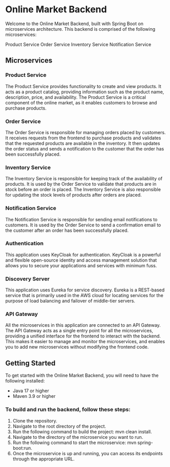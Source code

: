 # Online Market Backend

Welcome to the Online Market Backend, built with Spring Boot on microservices architecture. This backend is comprised of the following microservices:

Product Service
Order Service
Inventory Service
Notification Service

## Microservices

### Product Service

The Product Service provides functionality to create and view products. It acts as a product catalog, providing information such as the product name, description, price, and availability. The Product Service is a critical component of the online market, as it enables customers to browse and purchase products.

### Order Service

The Order Service is responsible for managing orders placed by customers. It receives requests from the frontend to purchase products and validates that the requested products are available in the inventory. It then updates the order status and sends a notification to the customer that the order has been successfully placed.

### Inventory Service

The Inventory Service is responsible for keeping track of the availability of products. It is used by the Order Service to validate that products are in stock before an order is placed. The Inventory Service is also responsible for updating the stock levels of products after orders are placed.

### Notification Service

The Notification Service is responsible for sending email notifications to customers. It is used by the Order Service to send a confirmation email to the customer after an order has been successfully placed.

### Authentication

This application uses KeyCloak for authentication. KeyCloak is a powerful and flexible open-source identity and access management solution that allows you to secure your applications and services with minimum fuss. 

### Discovery Server

This application uses Eureka for service discovery. Eureka is a REST-based service that is primarily used in the AWS cloud for locating services for the purpose of load balancing and failover of middle-tier servers.

### API Gateway

All the microservices in this application are connected to an API Gateway. The API Gateway acts as a single entry point for all the microservices, providing a unified interface for the frontend to interact with the backend. This makes it easier to manage and monitor the microservices, and enables you to add new microservices without modifying the frontend code.

## Getting Started
To get started with the Online Market Backend, you will need to have the following installed:

- Java 17 or higher
- Maven 3.9 or higher

### To build and run the backend, follow these steps:

1. Clone the repository.
2. Navigate to the root directory of the project.
3. Run the following command to build the project: mvn clean install.
4. Navigate to the directory of the microservice you want to run.
5. Run the following command to start the microservice: mvn spring-boot:run.
6. Once the microservice is up and running, you can access its endpoints through the appropriate URL.

